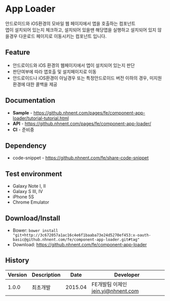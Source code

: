 App Loader
======================
안드로이드와 iOS환경의 모바일 웹 페이지에서 앱을 호출하는 컴포넌트<br>
앱이 설치되어 있는지 체크하고, 설치되어 있을땐 해당앱을 실행하고 설치되어 있지 않을경우 다운로드 페이지로 이동시키는 컴포넌트 입니다.

## Feature
* 안드로이드와 iOS 환경의 웹페이지에서 앱이 설치되어 있는지 판단
* 판단여부에 따라 앱호출 및 설치페이지로 이동
* 안드로이드나 iOS환경이 아닐경우 또는 특정안드로이드 버전 이하의 경우, 미지원 환경에 대한 콜백을 제공

## Documentation
* **Sample** - https://github.nhnent.com/pages/fe/component-app-loader/tutorial-tutorial.html
* **API** - https://github.nhnent.com/pages/fe/component-app-loader/
* **CI** - 준비중

## Dependency
* code-snippet - https://github.nhnent.com/fe/share-code-snippet

## Test environment
* Galaxy Note I, II
* Galaxy S III, IV
* iPhone 5S
* Chrome Emulator

## Download/Install
* Bower: `bower install "git+http://3c672057a1ac16c4e6f1baaba73e24d5270ef453:x-oauth-basic@github.nhnent.com/fe/component-app-loader.git#tag"`
* Download: https://github.nhnent.com/fe/component-app-loader

## History
| Version | Description | Date | Developer |
| ---- | ---- | ---- | ---- |
| 1.0.0 | 최초개발 | 2015.04 | FE개발팀 이제인 <jein.yi@nhnent.com> |